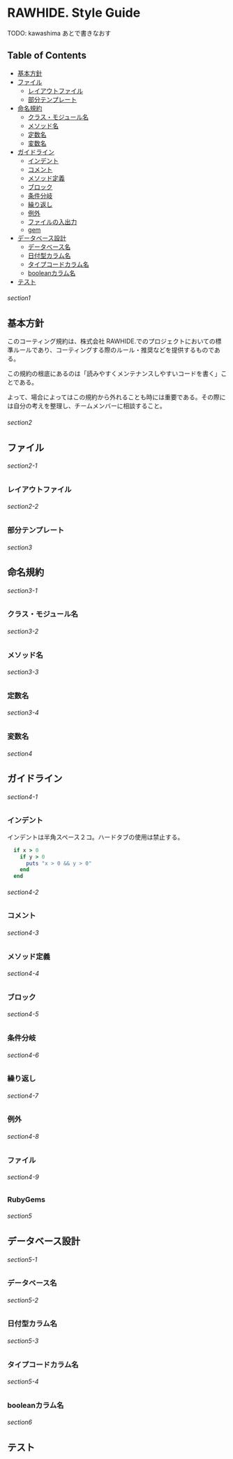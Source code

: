 # RAWHIDE. Style Guide

TODO: kawashima あとで書きなおす

## Table of Contents
* [基本方針](#section1)
* [ファイル](#section2)
  * [レイアウトファイル](#section2-1)
  * [部分テンプレート](#section2-2)
* [命名規約](#section3)
  * [クラス・モジュール名](#section3-1)
  * [メソッド名](#section3-2)
  * [定数名](#section3-3)
  * [変数名](#section3-4)
* [ガイドライン](#section4)
  * [インデント](#section4-1)
  * [コメント](#section4-2)
  * [メソッド定義](#section4-3)
  * [ブロック](#section4-4)
  * [条件分岐](#section4-5)
  * [繰り返し](#section4-6)
  * [例外](#section4-7)
  * [ファイルの入出力](#section4-8)
  * [gem](#section4-9)
* [データベース設計](#section5)
  * [データベース名](#section5-1)
  * [日付型カラム名](#section5-2)
  * [タイプコードカラム名](#section5-3)
  * [booleanカラム名](#section5-4)
* [テスト](#section6)


###### section1
## 基本方針
このコーティング規約は、株式会社 RAWHIDE.でのプロジェクトにおいての標準ルールであり、コーティングする際のルール・推奨などを提供するものである。

この規約の根底にあるのは「読みやすくメンテナンスしやすいコードを書く」ことである。

よって、場合によってはこの規約から外れることも時には重要である。その際には自分の考えを整理し、チームメンバーに相談すること。

###### section2
## ファイル

###### section2-1
### レイアウトファイル

###### section2-2
### 部分テンプレート

###### section3
## 命名規約

###### section3-1
### クラス・モジュール名

###### section3-2
### メソッド名

###### section3-3
### 定数名

###### section3-4
### 変数名

###### section4
## ガイドライン

###### section4-1
### インデント
インデントは半角スペース２コ。ハードタブの使用は禁止する。

```ruby
  if x > 0
    if y > 0
      puts "x > 0 && y > 0"
    end
  end
```

###### section4-2
### コメント

###### section4-3
### メソッド定義

###### section4-4
### ブロック

###### section4-5
### 条件分岐

###### section4-6
### 繰り返し

###### section4-7
### 例外

###### section4-8
### ファイル

###### section4-9
### RubyGems

###### section5
## データベース設計

###### section5-1
### データベース名

###### section5-2
### 日付型カラム名

###### section5-3
### タイプコードカラム名

###### section5-4
### booleanカラム名

###### section6
## テスト


